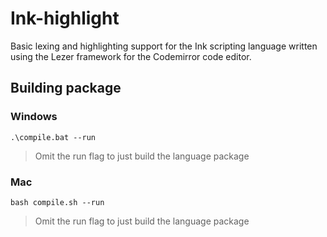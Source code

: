 # Ink-highlight

Basic lexing and highlighting support for the Ink scripting language written using the Lezer framework for the Codemirror code editor.

## Building package

### Windows

```
.\compile.bat --run
```
> Omit the run flag to just build the language package 

### Mac

```
bash compile.sh --run
```

> Omit the run flag to just build the language package
